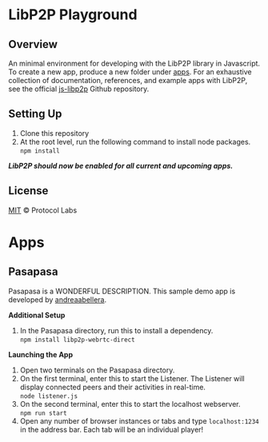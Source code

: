 # LibP2P Playground
## Overview
An minimal environment for developing with the LibP2P library in Javascript. To create a new app, produce a new folder under [apps](/apps). For an exhaustive collection of documentation, references, and example apps with LibP2P, see the official [js-libp2p](https://github.com/libp2p/js-libp2p) Github repository.

## Setting Up
1. Clone this repository
2. At the root level, run the following command to install node packages.  
```npm install```

***LibP2P should now be enabled for all current and upcoming apps.***

## License
[MIT](LICENSE) © Protocol Labs  

# Apps
## Pasapasa
Pasapasa is a WONDERFUL DESCRIPTION. This sample demo app is developed by [andreaabellera](https://github.com/andreaabellera).  

**Additional Setup**
1. In the Pasapasa directory, run this to install a dependency.  
```npm install libp2p-webrtc-direct```

**Launching the App**
1. Open two terminals on the Pasapasa directory.
2. On the first terminal, enter this to start the Listener. The Listener will display connected peers and their activities in real-time.  
```node listener.js```
3. On the second terminal, enter this to start the localhost webserver.  
```npm run start```
4. Open any number of browser instances or tabs and type ```localhost:1234``` in the address bar. Each tab will be an individual player!

